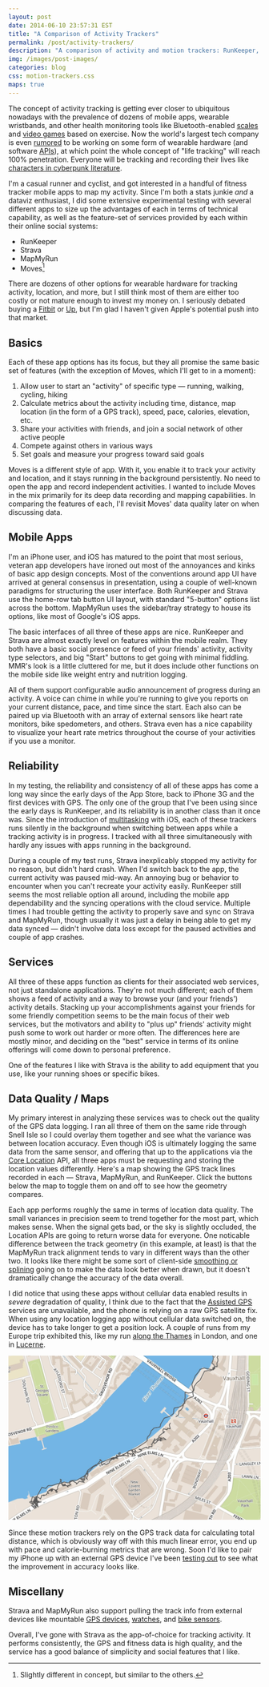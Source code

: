 ```yaml
---
layout: post
date: 2014-06-10 23:57:31 EST
title: "A Comparison of Activity Trackers"
permalink: /post/activity-trackers/
description: "A comparison of activity and motion trackers: RunKeeper, Strava, MapMyRun, and Moves."
img: /images/post-images/
categories: blog
css: motion-trackers.css
maps: true
---
```


The concept of activity tracking is getting ever closer to ubiquitous nowadays with the prevalence of dozens of mobile apps, wearable wristbands, and other health monitoring tools like Bluetooth-enabled [scales](http://vitrine.withings.com/eu/smart-body-analyzer.html) and [video games](http://wiifit.com/) based on exercise. Now the world's largest tech company is even [rumored](http://www.theverge.com/2014/6/6/5786456/apple-said-to-be-planning-october-event-to-unveil-wearable-device) to be working on some form of wearable hardware (and software [APIs](https://www.apple.com/ios/ios8/health/)), at which point the whole concept of "life tracking" will reach 100% penetration. Everyone will be tracking and recording their lives like [characters in cyberpunk literature](http://en.wikipedia.org/wiki/Snow_Crash#Metaverse).

I'm a casual runner and cyclist, and got interested in a handful of fitness tracker mobile apps to map my activity. Since I'm both a stats junkie _and_ a dataviz enthusiast, I did some extensive experimental testing with several different apps to size up the advantages of each in terms of technical capability, as well as the feature-set of services provided by each within their online social systems:

* RunKeeper
* Strava
* MapMyRun
* Moves[^movesapp]

There are dozens of other options for wearable hardware for tracking activity, location, and more, but I still think most of them are either too costly or not mature enough to invest my money on. I seriously debated buying a [Fitbit](http://www.fitbit.com/) or [Up](https://jawbone.com/up), but I'm glad I haven't given Apple's potential push into that market.

## Basics

Each of these app options has its focus, but they all promise the same basic set of features (with the exception of Moves, which I'll get to in a moment):

1. Allow user to start an "activity" of specific type &mdash; running, walking, cycling, hiking
2. Calculate metrics about the activity including time, distance, map location (in the form of a GPS track), speed, pace, calories, elevation, etc.
3. Share your activities with friends, and join a social network of other active people
4. Compete against others in various ways
5. Set goals and measure your progress toward said goals

Moves is a different style of app. With it, you enable it to track your activity and location, and it stays running in the background persistently. No need to open the app and record independent activities. I wanted to include Moves in the mix primarily for its deep data recording and mapping capabilities. In comparing the features of each, I'll revisit Moves' data quality later on when discussing data.

## Mobile Apps

I'm an iPhone user, and iOS has matured to the point that most serious, veteran app developers have ironed out most of the annoyances and kinks of basic app design concepts. Most of the conventions around app UI have arrived at general consensus in presentation, using a couple of well-known paradigms for structuring the user interface. Both RunKeeper and Strava use the home-row tab button UI layout, with standard "5-button" options list across the bottom. MapMyRun uses the sidebar/tray strategy to house its options, like most of Google's iOS apps.

The basic interfaces of all three of these apps are nice. RunKeeper and Strava are almost exactly level on features within the mobile realm. They both have a basic social presence or feed of your friends' activity, activity type selectors, and big "Start" buttons to get going with minimal fiddling. MMR's look is a little cluttered for me, but it does include other functions on the mobile side like weight entry and nutrition logging.

All of them support configurable audio announcement of progress during an activity. A voice can chime in while you're running to give you reports on your current distance, pace, and time since the start. Each also can be paired up via Bluetooth with an array of external sensors like heart rate monitors, bike spedometers, and others. Strava even has a nice capability to visualize your heart rate metrics throughout the course of your activities if you use a monitor.

## Reliability

In my testing, the reliability and consistency of all of these apps has come a long way since the early days of the App Store, back to iPhone 3G and the first devices with GPS. The only one of the group that I've been using since the early days is RunKeeper, and its reliability is in another class than it once was. Since the introduction of [multitasking](http://www.macworld.com/article/1164616/how_ios_multitasking_really_works.html) with iOS, each of these trackers runs silently in the background when switching between apps while a tracking activity is in progress. I tracked with all three simultaneously with hardly any issues with apps running in the background.

During a couple of my test runs, Strava inexplicably stopped my activity for no reason, but didn't hard crash. When I'd switch back to the app, the current activity was paused mid-way. An annoying bug or behavior to encounter when you can't recreate your activity easily. RunKeeper still seems the most reliable option all around, including the mobile app dependability and the syncing operations with the cloud service. Multiple times I had trouble getting the activity to properly save and sync on Strava and MapMyRun, though usually it was just a delay in being able to get my data synced &mdash; didn't involve data loss except for the paused activities and couple of app crashes.

## Services

All three of these apps function as clients for their associated web services, not just standalone applications. They're not much different; each of them shows a feed of activity and a way to browse your (and your friends') activity details. Stacking up your accomplishments against your friends for some friendly competition seems to be the main focus of their web services, but the motivators and ability to "plus up" friends' activity might push some to work out harder or more often. The differences here are mostly minor, and deciding on the "best" service in terms of its online offerings will come down to personal preference.

One of the features I like with Strava is the ability to add equipment that you use, like your running shoes or specific bikes.

## Data Quality / Maps

My primary interest in analyzing these services was to check out the quality of the GPS data logging. I ran all three of them on the same ride through Snell Isle so I could overlay them together and see what the variance was between location accuracy. Even though iOS is ultimately logging the same data from the same sensor, and offering that up to the applications via the [Core Location](https://developer.apple.com/library/ios/documentation/userexperience/Conceptual/LocationAwarenessPG/CoreLocation/CoreLocation.html) API, all three apps must be requesting and storing the location values differently. Here's a map showing the GPS track lines recorded in each &mdash; Strava, MapMyRun, and RunKeeper. Click the buttons below the map to toggle them on and off to see how the geometry compares.

<div id='map'></div>
<div id='menu-ui' class='menu-ui'></div>

Each app performs roughly the same in terms of location data quality. The small variances in precision seem to trend together for the most part, which makes sense. When the signal gets bad, or the sky is slightly occluded, the Location APIs are going to return worse data for everyone. One noticable difference between the track geometry (in this example, at least) is that the MapMyRun track alignment tends to vary in different ways than the other two. It looks like there might be some sort of client-side [smoothing or splining](http://gis.stackexchange.com/questions/24827/how-to-smooth-the-polygons-in-a-contour-map) going on to make the data look better when drawn, but it doesn't dramatically change the accuracy of the data overall.

I did notice that using these apps without cellular data enabled results in _severe_ degradation of quality, I think due to the fact that the [Assisted GPS](http://en.wikipedia.org/wiki/Assisted_GPS) services are unavailable, and the phone is relying on a raw GPS satellite fix. When using any location logging app without cellular data switched on, the device has to take longer to get a position lock. A couple of runs from my Europe trip exhibited this, like my run [along the Thames](http://www.strava.com/activities/143259424) in London, and one in [Lucerne](http://www.strava.com/activities/145669617).

![Run on the Thames](/images/post-images/thames-run.jpg)

Since these motion trackers rely on the GPS track data for calculating total distance, which is obviously way off with this much linear error, you end up with pace and calorie-burning metrics that are wrong. Soon I'd like to pair my iPhone up with an external GPS device I've been [testing out](http://fulcrumapp.com/blog/gps-accuracy-experimentation/) to see what the improvement in accuracy looks like.

## Miscellany

Strava and MapMyRun also support pulling the track info from external devices like mountable [GPS devices](https://buy.garmin.com/en-US/US/into-sports/cycling/edge-500/prod36728.html), [watches](https://shop.strava.com/collections/devices/products/magellan-echo), and [bike sensors](https://shop.strava.com/collections/devices/products/garmin-speed-cadence-sensor).

Overall, I've gone with Strava as the app-of-choice for tracking activity. It performs consistently, the GPS and fitness data is high quality, and the service has a good balance of simplicity and social features that I like.

[^movesapp]: Slightly different in concept, but similar to the others.

<script>
var map = L.mapbox.map('map', 'colemanm.ijkico79').setView([27.8049,-82.6225], 14);
var layers = document.getElementById('menu-ui');

addLayer(L.mapbox.tileLayer('colemanm.j0wfjemi'), 'Strava', 1);
addLayer(L.mapbox.tileLayer('colemanm.bhqnz5mi'), 'RunKeeper', 2);
addLayer(L.mapbox.tileLayer('colemanm.v02akyb9'), 'MapMyRun', 3);

function addLayer(layer, name, zIndex) {
    layer
        .setZIndex(zIndex)
        .addTo(map);

    // Create a simple layer switcher that
    // toggles layers on and off.
    var link = document.createElement('a');
        link.href = '#';
        link.className = 'active';
        link.innerHTML = name;

    link.onclick = function(e) {
        e.preventDefault();
        e.stopPropagation();

        if (map.hasLayer(layer)) {
            map.removeLayer(layer);
            this.className = '';
        } else {
            map.addLayer(layer);
            this.className = 'active';
        }
    };

    layers.appendChild(link);
}
</script>
